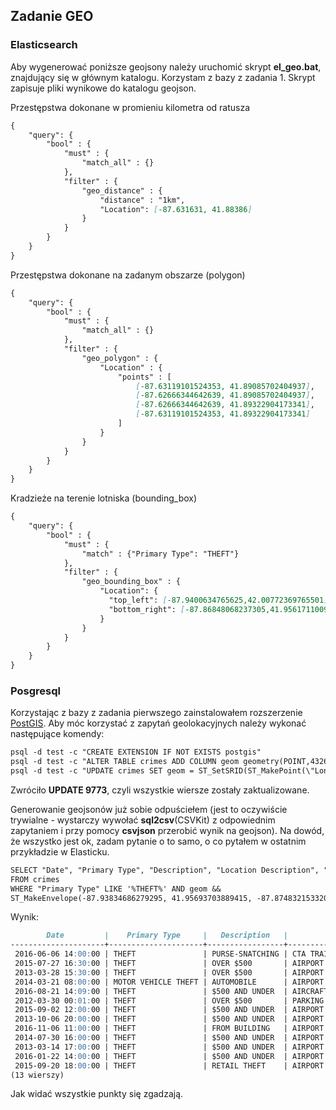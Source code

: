 ## Zadanie GEO
### Elasticsearch
Aby wygenerować poniższe geojsony należy uruchomić skrypt **el_geo.bat**, znajdujący się w głównym katalogu. Korzystam z bazy z zadania 1. Skrypt zapisuje pliki wynikowe do katalogu geojson.

Przestępstwa dokonane w promieniu kilometra od ratusza
```markdown
{
    "query": {
        "bool" : {
            "must" : {
                "match_all" : {}
            },
            "filter" : {
                "geo_distance" : {
                    "distance" : "1km",
                    "Location": [-87.631631, 41.88386]
                }
            }
        }
    }
}
```
<script src="https://embed.github.com/view/geojson/vakoz2/nosql/master/geojson/query1.geojson"></script>
Przestępstwa dokonane na zadanym obszarze (polygon)
```markdown
{
    "query": {
        "bool" : {
            "must" : {
                "match_all" : {}
            },
            "filter" : {
                "geo_polygon" : {
                    "Location" : {
                        "points" : [
                            [-87.63119101524353, 41.89085702404937],
                            [-87.62666344642639, 41.89085702404937],
                            [-87.62666344642639, 41.89322904173341],
                            [-87.63119101524353, 41.89322904173341]
                        ]
                    }
                }
            }
        }
    }
}
```
<script src="https://embed.github.com/view/geojson/vakoz2/nosql/master/geojson/query2.geojson"></script>
Kradzieże na terenie lotniska (bounding_box)
```markdown
{
    "query": {
        "bool" : {
            "must" : {
                "match" : {"Primary Type": "THEFT"}
            },
            "filter" : {
                "geo_bounding_box" : {
                    "Location": {
                      "top_left": [-87.9400634765625,42.00772369765501],
                      "bottom_right": [-87.86848068237305,41.956171100940026]
                    }
                }
            }
        }
    }
}

```
<script src="https://embed.github.com/view/geojson/vakoz2/nosql/master/geojson/query3.geojson"></script>

### Posgresql
Korzystając z bazy z zadania pierwszego zainstalowałem rozszerzenie [PostGIS](http://postgis.net). Aby móc korzystać z zapytań geolokacyjnych należy wykonać następujące komendy:
```markdown
psql -d test -c "CREATE EXTENSION IF NOT EXISTS postgis"
psql -d test -c "ALTER TABLE crimes ADD COLUMN geom geometry(POINT,4326)"
psql -d test -c "UPDATE crimes SET geom = ST_SetSRID(ST_MakePoint(\"Longitude\",\"Latitude\"),4326)"
```
Zwróciło **UPDATE 9773**, czyli wszystkie wiersze zostały zaktualizowane.

Generowanie geojsonów już sobie odpuściełem (jest to oczywiście trywialne - wystarczy wywołać **sql2csv**(CSVKit) z odpowiednim zapytaniem i przy pomocy **csvjson** przerobić wynik na geojson). Na dowód, że wszystko jest ok, zadam pytanie o to samo, o co pytałem w ostatnim przykładzie w Elasticku.
```markdown
SELECT "Date", "Primary Type", "Description", "Location Description", "Arrest"
FROM crimes 
WHERE "Primary Type" LIKE '%THEFT%' AND geom &&
ST_MakeEnvelope(-87.93834686279295, 41.95693703889415, -87.87483215332031, 42.0064481470799, 4326)
```
Wynik:
```markdown
        Date         |    Primary Type     |   Description   |              Location Description              | Arrest |   Longitude   |   Latitude
---------------------+---------------------+-----------------+------------------------------------------------+--------+---------------+--------------
 2016-06-06 14:00:00 | THEFT               | PURSE-SNATCHING | CTA TRAIN                                      | f      | -87.906463155 | 41.979006297
 2015-07-27 16:30:00 | THEFT               | OVER $500       | AIRPORT TERMINAL UPPER LEVEL - SECURE AREA     | f      | -87.904976266 |   41.9764212
 2013-03-28 15:30:00 | THEFT               | OVER $500       | AIRPORT TERMINAL LOWER LEVEL - NON-SECURE AREA | f      | -87.906463155 | 41.979006297
 2014-03-21 08:00:00 | MOTOR VEHICLE THEFT | AUTOMOBILE      | AIRPORT VENDING ESTABLISHMENT                  | f      | -87.883611316 | 41.980826277
 2016-08-21 14:09:00 | THEFT               | $500 AND UNDER  | AIRCRAFT                                       | f      | -87.906463155 | 41.979006297
 2012-03-30 00:01:00 | THEFT               | OVER $500       | PARKING LOT/GARAGE(NON.RESID.)                 | f      | -87.883611316 | 41.980826277
 2015-09-02 12:00:00 | THEFT               | $500 AND UNDER  | AIRPORT VENDING ESTABLISHMENT                  | f      | -87.882404127 | 41.983030629
 2013-10-06 20:00:00 | THEFT               | $500 AND UNDER  | AIRPORT TERMINAL LOWER LEVEL - SECURE AREA     | f      | -87.906463155 | 41.979006297
 2016-11-06 11:00:00 | THEFT               | FROM BUILDING   | AIRPORT TERMINAL UPPER LEVEL - SECURE AREA     | f      | -87.905227221 | 41.976290414
 2014-07-30 16:00:00 | THEFT               | $500 AND UNDER  | AIRPORT TERMINAL UPPER LEVEL - NON-SECURE AREA | f      | -87.905227221 | 41.976290414
 2013-03-14 17:00:00 | THEFT               | $500 AND UNDER  | AIRPORT TERMINAL LOWER LEVEL - SECURE AREA     | f      | -87.890372151 | 41.974861952
 2016-01-22 14:00:00 | THEFT               | $500 AND UNDER  | AIRPORT TERMINAL LOWER LEVEL - SECURE AREA     | f      | -87.906463155 | 41.979006297
 2015-09-20 18:00:00 | THEFT               | RETAIL THEFT    | AIRPORT VENDING ESTABLISHMENT                  | f      | -87.906864845 | 41.979435886
(13 wierszy)
```
Jak widać wszystkie punkty się zgadzają.
